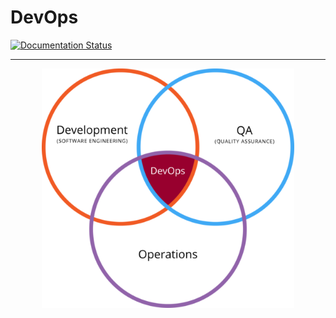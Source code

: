 # DevOps

[![Documentation Status](https://readthedocs.org/projects/devops-cg/badge/?version=latest)](https://devops-cg.readthedocs.io/zh_CN/latest/?badge=latest)

-----

<p align="center">
  <img src="docs/images/DevOps00.png" style="width:80%;">
</p>
